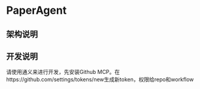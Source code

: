 # PaperAgent

## 架构说明

## 开发说明

请使用通义来进行开发，先安装Github MCP。在https://github.com/settings/tokens/new生成新token，权限给repo和workflow